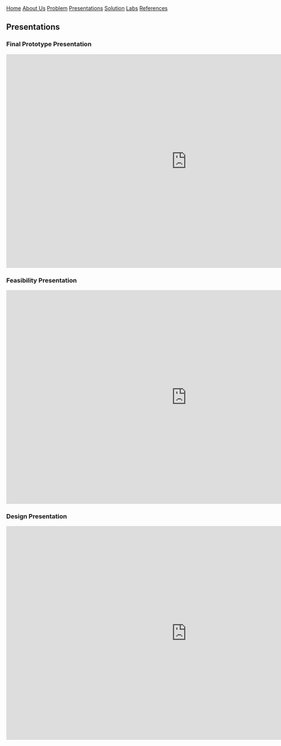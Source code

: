 <div class="button-group">
    <a href="./" class="button primary">Home</a>
    <a href="./about-us.html" class="button">About Us</a>
    <a href="./problem.html" class="button">Problem</a>
    <a href="./presentations.html" class="button">Presentations</a>
    <a href="./solution.html" class="button">Solution</a>
    <a href="./lab.html" class="button">Labs</a>
    <a href="./references.html" class="button">References</a>


</div>

## Presentations

### Final Prototype Presentation

<iframe src="https://docs.google.com/presentation/d/e/2PACX-1vTp536bge2D7vubGUNZvyaDVtkzicxS4lpr-7x0_ssRkJeAgqbUFHwOAwPqNkx3u5Yto6q1-uAPoUyz/pubembed?start=false&loop=false&delayms=60000" frameborder="0" width="960" height="569" allowfullscreen="true" mozallowfullscreen="true" webkitallowfullscreen="true"></iframe>

### Feasibility Presentation

<iframe src="https://docs.google.com/presentation/d/e/2PACX-1vT462xBY3ZwdlN2N--33bxkrIIZoC6dwHiwr2X8eRQkTzDl57KJiQmP6H3eQok6Jl7hfM_3HEjSpRtR/embed?start=false&loop=false&delayms=3000" frameborder="0" width="960" height="569" allowfullscreen="true" mozallowfullscreen="true" webkitallowfullscreen="true"></iframe>

### Design Presentation

<iframe src="https://docs.google.com/presentation/d/e/2PACX-1vR0TZBZzIpP6cp50JsK_cWKFuMuvq-pIE0go66LdlP1AIXlO2rVBFmGQI5HBUUr1SfE2Ivh80Yf_0I_/embed?start=false&loop=false&delayms=3000" frameborder="0" width="960" height="569" allowfullscreen="true" mozallowfullscreen="true" webkitallowfullscreen="true"></iframe>



